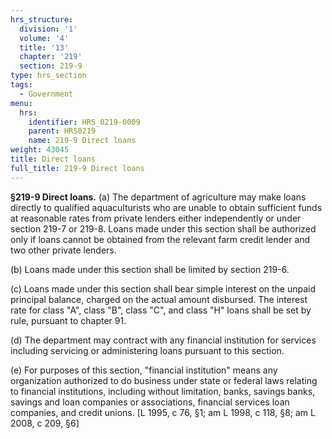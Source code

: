 ```yaml
---
hrs_structure:
  division: '1'
  volume: '4'
  title: '13'
  chapter: '219'
  section: 219-9
type: hrs_section
tags:
  - Government
menu:
  hrs:
    identifier: HRS_0219-0009
    parent: HRS0219
    name: 219-9 Direct loans
weight: 43045
title: Direct loans
full_title: 219-9 Direct loans
---
```

**§219-9 Direct loans.** (a) The department of agriculture may make loans directly to qualified aquaculturists who are unable to obtain sufficient funds at reasonable rates from private lenders either independently or under section 219-7 or 219-8\. Loans made under this section shall be authorized only if loans cannot be obtained from the relevant farm credit lender and two other private lenders.

(b) Loans made under this section shall be limited by section 219-6.

(c) Loans made under this section shall bear simple interest on the unpaid principal balance, charged on the actual amount disbursed. The interest rate for class "A", class "B", class "C", and class "H" loans shall be set by rule, pursuant to chapter 91.

(d) The department may contract with any financial institution for services including servicing or administering loans pursuant to this section.

(e) For purposes of this section, "financial institution" means any organization authorized to do business under state or federal laws relating to financial institutions, including without limitation, banks, savings banks, savings and loan companies or associations, financial services loan companies, and credit unions. [L 1995, c 76, §1; am L 1998, c 118, §8; am L 2008, c 209, §6]